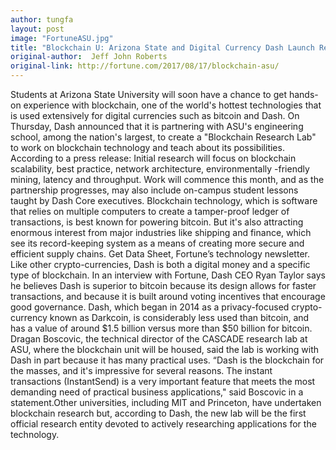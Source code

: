 ```yaml
---
author: tungfa
layout: post
image: "FortuneASU.jpg"
title: "Blockchain U: Arizona State and Digital Currency Dash Launch Research Lab"
original-author:  Jeff John Roberts
original-link: http://fortune.com/2017/08/17/blockchain-asu/
---
```


Students at Arizona State University will soon have a chance to get hands-on experience with blockchain, one of the world's hottest technologies that is used extensively for digital currencies such as bitcoin and Dash.
On Thursday, Dash announced that it is partnering with ASU's engineering school, among the nation's largest, to create a "Blockchain Research Lab" to work on blockchain technology and teach about its possibilities. According to a press release:
Initial research will focus on blockchain scalability, best practice, network architecture, environmentally -friendly mining, latency and throughput. Work will commence this month, and as the partnership progresses, may also include on-campus student lessons taught by Dash Core executives.
Blockchain technology, which is software that relies on multiple computers to create a tamper-proof ledger of transactions, is best known for powering bitcoin. But it's also attracting enormous interest from major industries like shipping and finance, which see its record-keeping system as a means of creating more secure and efficient supply chains.
Get Data Sheet, Fortune’s technology newsletter.
Like other crypto-currencies, Dash is both a digital money and a specific type of blockchain. In an interview with Fortune, Dash CEO Ryan Taylor says he believes Dash is superior to bitcoin because its design allows for faster transactions, and because it is built around voting incentives that encourage good governance.
Dash, which began in 2014 as a privacy-focused crypto-currency known as Darkcoin, is considerably less used than bitcoin, and has a value of around $1.5 billion versus more than $50 billion for bitcoin.
Dragan Boscovic, the technical director of the CASCADE research lab at ASU, where the blockchain unit will be housed, said the lab is working with Dash in part because it has many practical uses.
“Dash is the blockchain for the masses, and it's impressive for several reasons. The instant transactions (InstantSend) is a very important feature that meets the most demanding need of practical business applications," said Boscovic in a statement.Other universities, including MIT and Princeton, have undertaken blockchain research but, according to Dash, the new lab will be the first official research entity devoted to actively researching applications for the technology.
